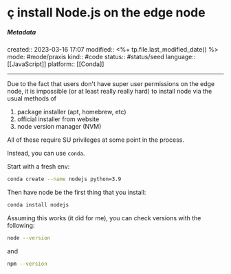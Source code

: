 # ç install Node.js on the edge node

##### Metadata
created:: 2023-03-16 17:07
modified:: <%+ tp.file.last_modified_date() %>
mode: #mode/praxis 
kind:: #code
status:: #status/seed
language:: [[JavaScript]]
platform:: [[Conda]]
***

Due to the fact that users don't have super user permissions on the edge node, it is impossible (or at least really really hard) to install node via the usual methods of
1. package installer (apt, homebrew, etc)
2. official installer from website
3. node version manager (NVM)

All of these require SU privileges at some point in the process.

Instead, you can use `conda`. 

Start with a fresh env:
```bash
conda create --name nodejs python=3.9
```

Then have node be the first thing that you install:
```bash
conda install nodejs
```

Assuming this works (it did for me), you can check versions with the following:
```bash
node --version
```
and 
```bash
npm --version
```
